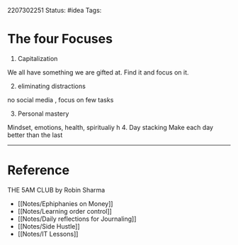 2207302251
	Status: #idea 
		Tags: 

# The four Focuses


1. Capitalization

We all have something we are gifted at. Find it and focus on it. 

2. eliminating distractions

no social media , focus on few tasks

3. Personal mastery

Mindset, emotions, health, spiritualiy
h
4. Day stacking
 Make each day better than the last

---
# Reference

 THE 5AM CLUB by Robin Sharma
- [[Notes/Ephiphanies on Money]]
- [[Notes/Learning order control]]
- [[Notes/Daily reflections for Journaling]]
- [[Notes/Side Hustle]]
- [[Notes/IT Lessons]]
